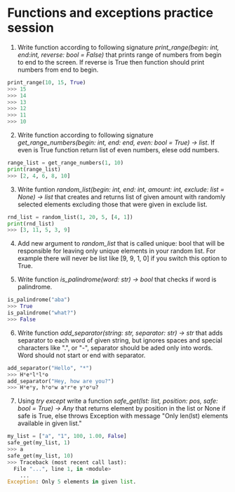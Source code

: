 # Functions and exceptions practice session

1. Write function according to following signature _print_range(begin: int, end:int, reverse: bool = False)_ that prints range of numbers from begin to end to the screen. If reverse is True then function should print numbers from end to begin.

```python
print_range(10, 15, True)
>>> 15
>>> 14
>>> 13
>>> 12
>>> 11
>>> 10
```

2. Write function according to following signature _get_range_numbers(begin: int, end: end, even: bool = True) -> list_. 
If even is True function return list of even numbers, elese odd numbers.

```python
range_list = get_range_numbers(1, 10)
print(range_list)
>>> [2, 4, 6, 8, 10]
```

3. Write funtion _random_list(begin: int, end: int, amount: int, exclude: list = None) -> list_ that creates and returns list of given amount with randomly selected elements excluding those that were given in exclude list. 

```python
rnd_list = random_list(1, 20, 5, [4, 1])
print(rnd_list)
>>> [3, 11, 5, 3, 9]
```

4. Add new argument to _random_list_ that is called unique: bool that will be responsible for leaving only unique elements in your random list. For example there will never be list like [9, 9, 1, 0] if you switch this option to True. 

5. Write function _is_palindrome(word: str) -> bool_ that checks if word is palindrome.

```python
is_palindrome("aba")
>>> True
is_palindrome("what?")
>>> False
```

6. Write function _add_separator(string: str, separator: str) -> str_ that adds separator to each word of given string, but ignores spaces and special characters like ".", or "-", separator should be aded only into words. Word should not start or end with separator.

```python
add_separator("Hello", "*")
>>> H*e*l*l*o
add_separator("Hey, how are you?")
>>> H*e*y, h*o*w a*r*e y*o*u?
```

7. Using _try except_ write a function _safe_get(lst: list, position: pos, safe: bool = True) -> Any_ that returns element by position in the list or None if safe is True, else throws Exception with message "Only len(lst) elements available in given list."

```python
my_list = ["a", "1", 100, 1.00, False]
safe_get(my_list, 1)
>>> a
safe_get(my_list, 10)
>>> Traceback (most recent call last):
  File "...", line 1, in <module>
    ...
Exception: Only 5 elements in given list.
```
